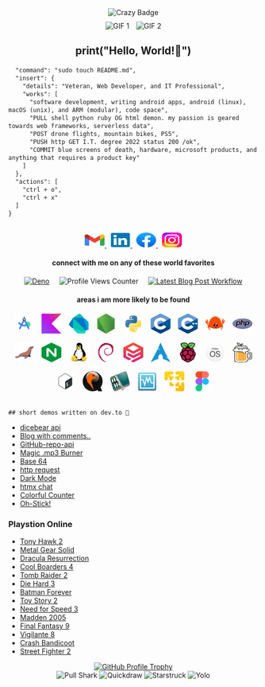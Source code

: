 <div align="center">
    <!-- Badge at the top center -->
    <img src="https://img.shields.io/badge/wow_that_badge_is_crazy_where_you_get_that_bruh%3F-Trophy_Earned_Gold-gold" alt="Crazy Badge">
</div>

<div align="center" style="margin-top: 10px;">
    <!-- GIFs centered below the badge -->
    <img src="https://user-images.githubusercontent.com/65187002/144930161-2f783401-8d27-4fdf-a2f7-cc0ba32f1f1f.gif" width="20%" alt="GIF 1" style="margin-right: 10px;">
    <img src="https://user-images.githubusercontent.com/65187002/144930161-2f783401-8d27-4fdf-a2f7-cc0ba32f1f1f.gif" width="20%" alt="GIF 2">
</div>



<div align="center">
  <h2>print("Hello, World!👋")</h2>
 
</div>

```{
  "command": "sudo touch README.md",
  "insert": {
    "details": "Veteran, Web Developer, and IT Professional",
    "works": [
      "software development, writing android apps, android (linux), macOS (unix), and ARM (modular), code space",
      "PULL shell python ruby OG html demon. my passion is geared towards web frameworks, serverless data",
      "POST drone flights, mountain bikes, PS5",
      "PUSH http GET I.T. degree 2022 status 200 /ok",
      "COMMIT blue screens of death, hardware, microsoft products, and anything that requires a product key"
    ]
  },
  "actions": [
    "ctrl + o",
    "ctrl + x"
  ]
}

```
<br>
<div align="center">
  <a href="mailto:jesse@jessejesse.com" target="_blank">
    <img src="https://raw.githubusercontent.com/fathonix/fathonix/master/assets/logos/gmail.svg" title="Email" alt="Email" width="40" height="30"/>
  </a>&nbsp;
  <a href="https://www.linkedin.com/in/jrsdevelopments" target="_blank">
    <img src="https://raw.githubusercontent.com/devicons/devicon/master/icons/linkedin/linkedin-original.svg" title="LinkedIn" alt="LinkedIn" width="40" height="30"/>
  </a>&nbsp;
  <a href="https://www.facebook.com/NieghboorhoodPUSH/" target="_blank">
    <img src="https://raw.githubusercontent.com/fathonix/fathonix/master/assets/logos/facebook.svg" title="Facebook" alt="Facebook" width="40" height="30"/>
  </a>&nbsp;
  <a href="https://instagram.com/JR85er" target="_blank">
    <img src="https://raw.githubusercontent.com/fathonix/fathonix/master/assets/logos/instagram.svg" title="Instagram" alt="Instagram" width="40" height="30"/>
  </a>
</div><h4 align="center"><strong>connect with me on any of these world favorites</strong></h4>


<div align="center" style="display: flex; justify-content: center; align-items: center; gap: 20px; margin-top: 20px;">
  <div>
    <a href="https://github.com/sudo-self/psx.deno/actions/workflows/deno.yml">
      <img src="https://github.com/sudo-self/psx.deno/actions/workflows/deno.yml/badge.svg" alt="Deno"/>
    </a>
  </div>
  
  <div>
    <img src="https://komarev.com/ghpvc/?username=sudo-self&style=flat-square&color=blue" alt="Profile Views Counter"/>
  </div>
  
  <div>
    <a href="https://github.com/sudo-self/sudo-self/actions/workflows/blogpost.yml">
      <img src="https://github.com/sudo-self/sudo-self/actions/workflows/blogpost.yml/badge.svg?branch=main" alt="Latest Blog Post Workflow"/>
    </a>
  </div>
</div>
<h4 align="center"><strong>areas i am more likely to be found</strong></h4>
<div align="center" style="display: flex; flex-wrap: wrap; justify-content: center; gap: 15px; margin-top: 20px;">
  <a href="https://developer.android.com" target="_blank">
    <img src="https://raw.githubusercontent.com/fathonix/fathonix/master/assets/logos/androidstudio.svg" title="Android" alt="Android" width="40" height="40"/>
  </a>
  <a href="https://kotlinlang.org" target="_blank">
    <img src="https://raw.githubusercontent.com/fathonix/fathonix/master/assets/logos/kotlin.svg" title="Kotlin" alt="Kotlin" width="40" height="40"/>
  </a>
  <a href="https://dart.dev" target="_blank">
    <img src="https://raw.githubusercontent.com/devicons/devicon/master/icons/dart/dart-original.svg" title="Dart" alt="Dart" width="40" height="40"/>
  </a>
  <a href="https://nodejs.org" target="_blank">
    <img src="https://raw.githubusercontent.com/devicons/devicon/master/icons/nodejs/nodejs-original.svg" title="Node.js" alt="Node.js" width="40" height="40"/>
  </a>
  <a href="https://python.org" target="_blank">
    <img src="https://raw.githubusercontent.com/devicons/devicon/master/icons/python/python-original.svg" title="Python" alt="Python" width="40" height="40"/>
  </a>
  <a href="https://www.open-std.org/jtc1/sc22/wg14" target="_blank">
    <img src="https://raw.githubusercontent.com/fathonix/fathonix/master/assets/logos/c.svg" title="C" alt="C" width="40" height="40"/>
  </a>
  <a href="https://isocpp.org" target="_blank">
    <img src="https://raw.githubusercontent.com/fathonix/fathonix/master/assets/logos/cplusplus.svg" title="C++" alt="C++" width="40" height="40"/>
  </a>
  <a href="https://rust-lang.org" target="_blank">
    <img src="https://raw.githubusercontent.com/fathonix/fathonix/master/assets/logos/ferris.svg" title="Rust" alt="Rust" width="40" height="40"/>
  </a>
  <a href="https://php.net" target="_blank">
    <img src="https://raw.githubusercontent.com/devicons/devicon/master/icons/php/php-original.svg" title="PHP" alt="PHP" width="40" height="40"/>
  </a>
  <a href="https://mariadb.org" target="_blank">
    <img src="https://raw.githubusercontent.com/fathonix/fathonix/master/assets/logos/mariadb.svg" title="MariaDB" alt="MariaDB" width="40" height="40"/>
  </a>
  <a href="https://nginx.org" target="_blank">
    <img src="https://raw.githubusercontent.com/fathonix/fathonix/master/assets/logos/nginx.svg" title="NGINX" alt="NGINX" width="40" height="40"/>
  </a>
  <a href="https://linux.org/" target="_blank">
    <img src="https://raw.githubusercontent.com/devicons/devicon/master/icons/linux/linux-original.svg" title="Linux" alt="Linux" width="40" height="40"/>
  </a>
  <a href="https://debian.org/" target="_blank">
    <img src="https://raw.githubusercontent.com/devicons/devicon/master/icons/debian/debian-original.svg" title="Debian" alt="Debian" width="40" height="40"/>
  </a>
  <a href="https://makedeb.org/" target="_blank">
    <img src="https://raw.githubusercontent.com/fathonix/fathonix/master/assets/logos/makedeb.svg" title="makedeb" alt="makedeb" width="40" height="40"/>
  </a>
  <a href="https://archlinux.org/" target="_blank">
    <img src="https://raw.githubusercontent.com/fathonix/fathonix/master/assets/logos/archlinux.svg" title="Arch Linux" alt="Arch Linux" width="40" height="40"/>
  </a>
  <a href="https://raspberrypi.org/" target="_blank">
    <img src="https://raw.githubusercontent.com/devicons/devicon/master/icons/raspberrypi/raspberrypi-original.svg" title="Raspberry Pi" alt="Raspberry Pi" width="40" height="40"/>
  </a>
  <a href="https://apple.com/macos" target="_blank">
    <img src="https://raw.githubusercontent.com/fathonix/fathonix/master/assets/logos/macos.svg" title="macOS" alt="macOS" width="40" height="40"/>
  </a>
  <a href="https://brew.sh" target="_blank">
    <img src="https://raw.githubusercontent.com/fathonix/fathonix/master/assets/logos/homebrew.svg" title="Homebrew" alt="Homebrew" width="40" height="40"/>
  </a>
  <a href="https://gnu.org/software/bash" target="_blank">
    <img src="https://raw.githubusercontent.com/fathonix/fathonix/master/assets/logos/bash.svg" title="Bash" alt="Bash" width="40" height="40"/>
  </a>
  <a href="https://qemu.org" target="_blank">
    <img src="https://raw.githubusercontent.com/fathonix/fathonix/master/assets/logos/qemu.svg" title="QEMU" alt="QEMU" width="40" height="40"/>
  </a>
  <a href="https://libvirt.org" target="_blank">
    <img src="https://raw.githubusercontent.com/fathonix/fathonix/master/assets/logos/libvirt.svg" title="libvirt" alt="libvirt" width="40" height="40"/>
  </a>
  <a href="https://virtualbox.org" target="_blank">
    <img src="https://raw.githubusercontent.com/fathonix/fathonix/master/assets/logos/virtualbox.svg" title="VirtualBox" alt="VirtualBox" width="40" height="40"/>
  </a>
  <a href="https://vmware.com/products/workstation-player" target="_blank">
    <img src="https://raw.githubusercontent.com/fathonix/fathonix/master/assets/logos/vmware.svg" title="VMware Workstation Player" alt="VMware Workstation Player" width="40" height="40"/>
  </a>
  <a href="https://figma.com/" target="_blank">
    <img src="https://raw.githubusercontent.com/devicons/devicon/master/icons/figma/figma-original.svg" title="Figma" alt="Figma" width="40" height="40"/>
  </a>
</div>
<br>

    ## short demos written on dev.to 🤟 
    
<!-- BLOG-POST-LIST:START -->
- [dicebear api](https://dev.to/sudo-self/dicebear-api-m59)
- [Blog with comments..](https://dev.to/sudo-self/blog-with-comments-1314)
- [GitHub-repo-api](https://dev.to/sudo-self/github-repos-284g)
- [Magic .mp3 Burner](https://dev.to/sudo-self/magic-mp3-burner-49bo)
- [Base 64](https://dev.to/sudo-self/base-64-2pa0)
- [http request](https://dev.to/sudo-self/http-request-200-ok-4li2)
- [Dark Mode](https://dev.to/sudo-self/dark-mode-23dd)
- [htmx chat](https://dev.to/sudo-self/htmx-chat-2bn3)
- [Colorful Counter](https://dev.to/sudo-self/colorful-counter-cph)
- [Oh-Stick!](https://dev.to/sudo-self/oh-stick-1dfl)
<!-- BLOG-POST-LIST:END -->
</div>

### Playstion Online

- [Tony Hawk 2](https://tonyhawk2.vercel.app/)
- [Metal Gear Solid](https://metalgearsolid.vercel.app/)
- [Dracula Resurrection](https://dracularesurection.vercel.app/)
- [Cool Boarders 4](https://coolboarders4.vercel.app/)
- [Tomb Raider 2](https://tombraider2.vercel.app/)
- [Die Hard 3](https://diehard3.vercel.app/)
- [Batman Forever](https://batmanforever.vercel.app/)
- [Toy Story 2](https://toystory2.vercel.app/)
- [Need for Speed 3](https://needforspeed3.vercel.app/)
- [Madden 2005](https://madden2005.vercel.app/)
- [Final Fantasy 9](https://finalfantasy9.vercel.app/)
- [Vigilante 8](https://vigilante8.vercel.app/)
- [Crash Bandicoot](https://crashbandicoot.vercel.app/)
- [Street Fighter 2](https://streetfighter2.vercel.app/)








<div align="center">
    <a href="https://github.com/ryo-ma/github-profile-trophy">
        <img src="https://github-profile-trophy.vercel.app/?username=sudo-self&column=3&theme=onedark" alt="GitHub Profile Trophy"/>
    </a>
</div>
<div align="center">
    <img src="https://github.com/sudo-self/sudo-self/assets/119916323/591566e1-cd9a-445c-9d0b-82ca60b4c37f" alt="Pull Shark" width="15%"/>
    <img src="https://github.com/sudo-self/sudo-self/assets/119916323/9d692e82-ae9f-4703-9355-74a0e8bebbfe" alt="Quickdraw" width="15%"/>
    <img src="https://github.com/sudo-self/sudo-self/assets/119916323/5c4f6626-7c67-4277-97a6-b67b77d08953" alt="Starstruck" width="15%"/>
    <img src="https://github.com/sudo-self/sudo-self/assets/119916323/f135932f-d44f-4bb9-b72a-ac23219112bc" alt="Yolo" width="15%"/>
</div>




